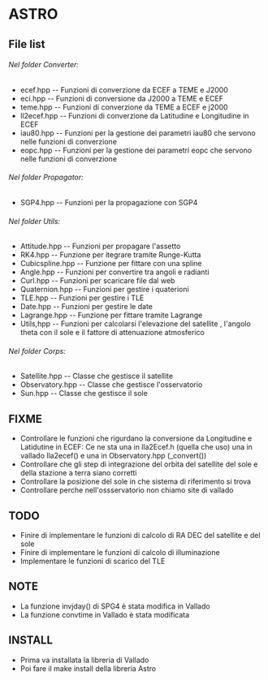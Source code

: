 # ASTRO


## File list

###### Nel folder Converter:

* ecef.hpp      -- Funzioni di converzione da ECEF a TEME e J2000
* eci.hpp        -- Funzioni di conversione da J2000 a TEME e ECEF
* teme.hpp     -- Funzioni di converzione da TEME a ECEF e j2000
* ll2ecef.hpp  -- Funzioni di converzione da Latitudine e Longitudine in ECEF
* iau80.hpp    -- Funzioni per la gestione dei parametri iau80 che servono nelle funzioni di converzione
* eopc.hpp     -- Funzioni per la gestione dei parametri eopc che servono nelle funzioni di converzione


###### Nel folder Propagator:

* SGP4.hpp  -- Funzioni per la propagazione con SGP4


###### Nel folder Utils:

* Attitude.hpp -- Funzioni per propagare l'assetto
* RK4.hpp  -- Funzione per itegrare tramite Runge-Kutta
* Cubicspline.hpp -- Funzione per fittare con una spline
* Angle.hpp  -- Funzioni per convertire tra angoli e radianti
* Curl.hpp -- Funzioni per scaricare file dal web
* Quaternion.hpp -- Funzioni per gestire i quaterioni
* TLE.hpp -- Funzioni per gestire i TLE
* Date.hpp -- Funzioni per gestire le date
* Lagrange.hpp -- Funzione per fittare tramite Lagrange
* Utils,hpp -- Funzioni per calcolarsi l'elevazione del satellite , l'angolo theta con il sole e il fattore di attenuazione atmosferico


###### Nel folder Corps:

* Satellite.hpp -- Classe che gestisce il satellite
* Observatory.hpp -- Classe che gestisce l'osservatorio
* Sun.hpp -- Classe che gestisce il sole


## FIXME

* Controllare le funzioni che rigurdano la conversione da Longitudine e Latidutine in ECEF:
  Ce ne sta una in lla2Ecef.h (quella che uso) una in vallado lla2ecef() e una in Observatory.hpp (_convert())
* Controllare che gli step di integrazione del orbita del satellite del sole e della stazione a terra siano corretti
* Controllare la posizione del sole in che sistema di riferimento si trova
* Controllare perche nell'ossservatorio non chiamo site di vallado

## TODO

* Finire di implementare le funzioni di calcolo di RA DEC del satellite e del sole
* Finire di implementare le funzioni di calcolo di illuminazione
* Implementare le funzioni di scarico del TLE


## NOTE

* La funzione invjday() di SPG4 è stata modifica in Vallado
* La funzione convtime in Vallado è stata modificata


## INSTALL

- Prima va installata la libreria di Vallado 
- Poi fare il make install della libreria Astro



